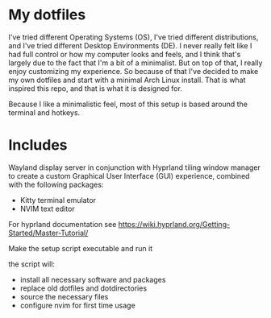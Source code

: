 # My dotfiles
I've tried different Operating Systems (OS), I've tried different distributions, and I've tried different Desktop Environments (DE). I never really felt like I had full control or how my computer looks and feels, and I think that's largely due to the fact that I'm a bit of a minimalist. But on top of that, I really enjoy customizing my experience. So because of that I've decided to make my own dotfiles and start with a minimal Arch Linux install. That is what inspired this repo, and that is what it is designed for.

Because I like a minimalistic feel, most of this setup is based around the terminal and hotkeys.

# Includes
Wayland display server in conjunction with Hyprland tiling window manager to create a custom Graphical User Interface (GUI) experience, combined with the following packages:

- Kitty terminal emulator
- NVIM text editor

For hyprland documentation see https://wiki.hyprland.org/Getting-Started/Master-Tutorial/

Make the setup script executable and run it

the script will: 
- install all necessary software and packages
- replace old dotfiles and dotdirectories
- source the necessary files
- configure nvim for first time usage
